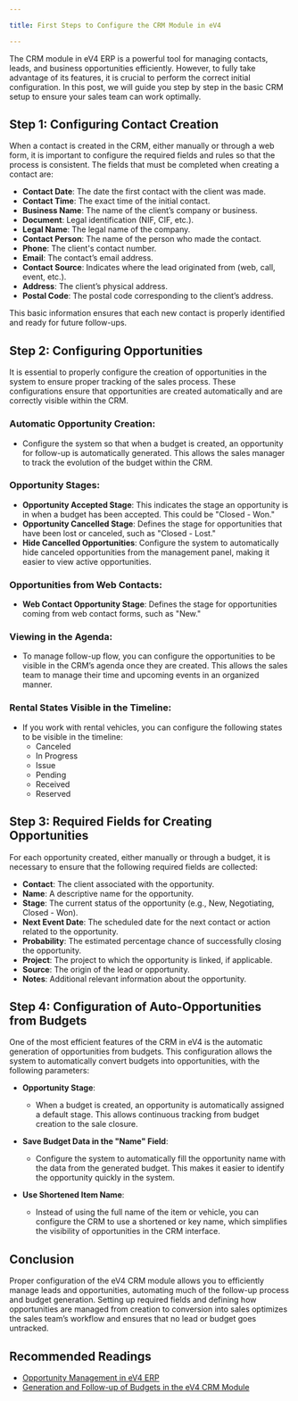 ```yaml
---

title: First Steps to Configure the CRM Module in eV4

---
```


The CRM module in eV4 ERP is a powerful tool for managing contacts, leads, and business opportunities efficiently. However, to fully take advantage of its features, it is crucial to perform the correct initial configuration. In this post, we will guide you step by step in the basic CRM setup to ensure your sales team can work optimally.

## Step 1: Configuring Contact Creation

When a contact is created in the CRM, either manually or through a web form, it is important to configure the required fields and rules so that the process is consistent. The fields that must be completed when creating a contact are:

- **Contact Date**: The date the first contact with the client was made.
- **Contact Time**: The exact time of the initial contact.
- **Business Name**: The name of the client’s company or business.
- **Document**: Legal identification (NIF, CIF, etc.).
- **Legal Name**: The legal name of the company.
- **Contact Person**: The name of the person who made the contact.
- **Phone**: The client's contact number.
- **Email**: The contact’s email address.
- **Contact Source**: Indicates where the lead originated from (web, call, event, etc.).
- **Address**: The client’s physical address.
- **Postal Code**: The postal code corresponding to the client’s address.

This basic information ensures that each new contact is properly identified and ready for future follow-ups.

## Step 2: Configuring Opportunities

It is essential to properly configure the creation of opportunities in the system to ensure proper tracking of the sales process. These configurations ensure that opportunities are created automatically and are correctly visible within the CRM.

### Automatic Opportunity Creation:
- Configure the system so that when a budget is created, an opportunity for follow-up is automatically generated. This allows the sales manager to track the evolution of the budget within the CRM.

### Opportunity Stages:
- **Opportunity Accepted Stage**: This indicates the stage an opportunity is in when a budget has been accepted. This could be "Closed - Won."
- **Opportunity Cancelled Stage**: Defines the stage for opportunities that have been lost or canceled, such as "Closed - Lost."
- **Hide Cancelled Opportunities**: Configure the system to automatically hide canceled opportunities from the management panel, making it easier to view active opportunities.

### Opportunities from Web Contacts:
- **Web Contact Opportunity Stage**: Defines the stage for opportunities coming from web contact forms, such as "New."

### Viewing in the Agenda:
- To manage follow-up flow, you can configure the opportunities to be visible in the CRM’s agenda once they are created. This allows the sales team to manage their time and upcoming events in an organized manner.

### Rental States Visible in the Timeline:
- If you work with rental vehicles, you can configure the following states to be visible in the timeline:
  - Canceled
  - In Progress
  - Issue
  - Pending
  - Received
  - Reserved

## Step 3: Required Fields for Creating Opportunities

For each opportunity created, either manually or through a budget, it is necessary to ensure that the following required fields are collected:

- **Contact**: The client associated with the opportunity.
- **Name**: A descriptive name for the opportunity.
- **Stage**: The current status of the opportunity (e.g., New, Negotiating, Closed - Won).
- **Next Event Date**: The scheduled date for the next contact or action related to the opportunity.
- **Probability**: The estimated percentage chance of successfully closing the opportunity.
- **Project**: The project to which the opportunity is linked, if applicable.
- **Source**: The origin of the lead or opportunity.
- **Notes**: Additional relevant information about the opportunity.

## Step 4: Configuration of Auto-Opportunities from Budgets

One of the most efficient features of the CRM in eV4 is the automatic generation of opportunities from budgets. This configuration allows the system to automatically convert budgets into opportunities, with the following parameters:

- **Opportunity Stage**:
  - When a budget is created, an opportunity is automatically assigned a default stage. This allows continuous tracking from budget creation to the sale closure.

- **Save Budget Data in the "Name" Field**:
  - Configure the system to automatically fill the opportunity name with the data from the generated budget. This makes it easier to identify the opportunity quickly in the system.

- **Use Shortened Item Name**:
  - Instead of using the full name of the item or vehicle, you can configure the CRM to use a shortened or key name, which simplifies the visibility of opportunities in the CRM interface.

## Conclusion

Proper configuration of the eV4 CRM module allows you to efficiently manage leads and opportunities, automating much of the follow-up process and budget generation. Setting up required fields and defining how opportunities are managed from creation to conversion into sales optimizes the sales team’s workflow and ensures that no lead or budget goes untracked.

## Recommended Readings

- [Opportunity Management in eV4 ERP](../primerpresupuesto/pagina4)
- [Generation and Follow-up of Budgets in the eV4 CRM Module](./03_generacion_crm)

